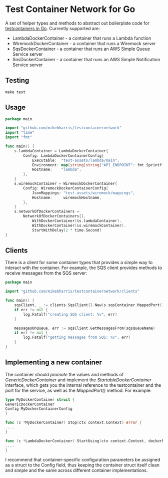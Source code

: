 # Test Container Network for Go

A set of helper types and methods to abstract out boilerplate code
for [testcontainers in Go](https://github.com/testcontainers/testcontainers-go). Currently supported are:

* LambdaDockerContainer - a container that runs a Lambda function
* WiremockDockerContainer - a container that runs a Wiremock server
* SqsDockerContainer - a container that runs an AWS Simple Queue Service server
* SnsDockerContainer - a container that runs an AWS Simple Notification Service server

## Testing

```shell
make test
```

## Usage

```go
package main

import "github.com/mikebharris/testcontainernetwork"
import "time"
import "fmt"

func main() {
	s.lambdaContainer = LambdaDockerContainer{
		Config: LambdaDockerContainerConfig{
			Executable:  "test-assets/lambda/main",
			Environment: map[string]string{"API_ENDPOINT": fmt.Sprintf("http://%s:8080", wiremockHostname)},
			Hostname:    "lambda",
		},
	}
	s.wiremockContainer = WiremockDockerContainer{
		Config: WiremockDockerContainerConfig{
			JsonMappings: "test-assets/wiremock/mappings",
			Hostname:     wiremockHostname,
		},
	}
	s.networkOfDockerContainers =
		NetworkOfDockerContainers{}.
			WithDockerContainer(&s.lambdaContainer).
			WithDockerContainer(&s.wiremockContainer).
			StartWithDelay(2 * time.Second)
}
```

## Clients

There is a client for some container types that provides a simple way to interact with the container. For example, the SQS client provides methods to receive messages from the SQS server:

```go
package main

import "github.com/mikebharris/testcontainernetwork/clients"

func main() {
	sqsClient, _ := clients.SqsClient{}.New(s.sqsContainer.MappedPort())
	if err != nil {
		log.Fatalf("creating SQS client: %v", err)
	}

	messagesOnQueue, err := sqsClient.GetMessagesFrom(sqsQueueName)
	if err != nil {
		log.Fatalf("getting messages from SQS: %v", err)
	}
}
```

## Implementing a new container

The container should _promote_ the values and methods of _GenericDockerContainer_ and implement the
_StartableDockerContainer_ interface, which gets you the internal reference to the testcontainer and the port for the
service, as well as the _MappedPort()_ method. For example:

```go
type MyDockerContainer struct {
GenericDockerContainer
Config MyDockerContainerConfig
}

func (c *MyDockerContainer) Stop(ctx context.Context) error {
....
}

func (c *LambdaDockerContainer) StartUsing(ctx context.Context, dockerNetwork *testcontainers.DockerNetwork) error {
....
}

```

I recommend that container-specific configuration parameters be assigned as a struct to the Config field, thus keeping
the container struct itself clean and simple and the same across different container implementations.

```go